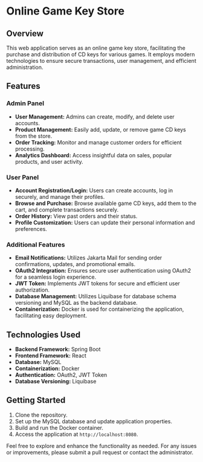 # Online Game Key Store

## Overview

This web application serves as an online game key store, facilitating the purchase and distribution of CD keys for various games. It employs modern technologies to ensure secure transactions, user management, and efficient administration.

## Features

### Admin Panel
- **User Management:** Admins can create, modify, and delete user accounts.
- **Product Management:** Easily add, update, or remove game CD keys from the store.
- **Order Tracking:** Monitor and manage customer orders for efficient processing.
- **Analytics Dashboard:** Access insightful data on sales, popular products, and user activity.

### User Panel
- **Account Registration/Login:** Users can create accounts, log in securely, and manage their profiles.
- **Browse and Purchase:** Browse available game CD keys, add them to the cart, and complete transactions securely.
- **Order History:** View past orders and their status.
- **Profile Customization:** Users can update their personal information and preferences.

### Additional Features
- **Email Notifications:** Utilizes Jakarta Mail for sending order confirmations, updates, and promotional emails.
- **OAuth2 Integration:** Ensures secure user authentication using OAuth2 for a seamless login experience.
- **JWT Token:** Implements JWT tokens for secure and efficient user authorization.
- **Database Management:** Utilizes Liquibase for database schema versioning and MySQL as the backend database.
- **Containerization:** Docker is used for containerizing the application, facilitating easy deployment.

## Technologies Used

- **Backend Framework:** Spring Boot
- **Frontend Framework:** React
- **Database:** MySQL
- **Containerization:** Docker
- **Authentication:** OAuth2, JWT Token
- **Database Versioning:** Liquibase

## Getting Started

1. Clone the repository.
2. Set up the MySQL database and update application properties.
3. Build and run the Docker container.
4. Access the application at `http://localhost:8080`.

Feel free to explore and enhance the functionality as needed. For any issues or improvements, please submit a pull request or contact the administrator.


